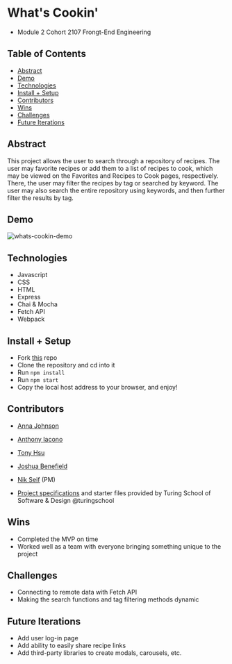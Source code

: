 
# What's Cookin'
- Module 2 Cohort 2107 Frongt-End Engineering

## Table of Contents
  - [Abstract](#abstract)
  - [Demo](#demo)
  - [Technologies](#technologies)
  - [Install + Setup](#install--setup)
  - [Contributors](#contributors)
  - [Wins](#wins)
  - [Challenges](#challenges)
  - [Future Iterations](#future-iterations)

## Abstract
This project allows the user to search through a repository of recipes. The user may favorite recipes or add them to a list of recipes to cook, which may be viewed on the Favorites and Recipes to Cook pages, respectively. There, the user may filter the recipes by tag or searched by keyword. The user may also search the entire repository using keywords, and then further filter the results by tag.

## Demo
![whats-cookin-demo](https://user-images.githubusercontent.com/72999840/132435408-ce5e42aa-cbfb-4cda-8294-c49c38b36ce0.gif)

## Technologies
  - Javascript
  - CSS
  - HTML
  - Express
  - Chai & Mocha
  - Fetch API
  - Webpack
 
## Install + Setup
  - Fork [this](https://github.com/annnuuuh/whats-cookin) repo
  - Clone the repository and cd into it
  - Run `npm install`
  - Run `npm start`
  - Copy the local host address to your browser, and enjoy!

## Contributors
  - [Anna Johnson](https://github.com/annnuuuh)
  - [Anthony Iacono](https://github.com/anthony-iacono)
  - [Tony Hsu](https://github.com/tonydhsu)
  - [Joshua Benefield](https://github.com/jabene)
  - [Nik Seif](https://github.com/niksseif) (PM)

  - [Project specifications](https://frontend.turing.edu/projects/whats-cookin-part-one.html) and starter files provided by Turing School of Software & Design @turingschool

## Wins
  - Completed the MVP on time
  - Worked well as a team with everyone bringing something unique to the project

## Challenges
  - Connecting to remote data with Fetch API
  - Making the search functions and tag filtering methods dynamic

## Future Iterations
- Add user log-in page
- Add ability to easily share recipe links
- Add third-party libraries to create modals, carousels, etc.
